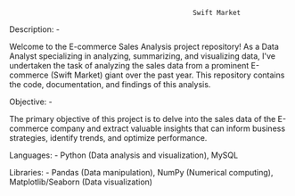                                                   Swift Market
Description: -

Welcome to the E-commerce Sales Analysis project repository! As a Data Analyst specializing in analyzing,
summarizing, and visualizing data, I've undertaken the task of analyzing the sales data from a prominent
E-commerce (Swift Market) giant over the past year. This repository contains the code, documentation,
and findings of this analysis.


Objective: -

The primary objective of this project is to delve into the sales data of the E-commerce company and extract
valuable insights that can inform business strategies, identify trends, and optimize performance.


Languages: -
Python (Data analysis and visualization), MySQL

Libraries: -
Pandas (Data manipulation), NumPy (Numerical computing), Matplotlib/Seaborn (Data visualization)



